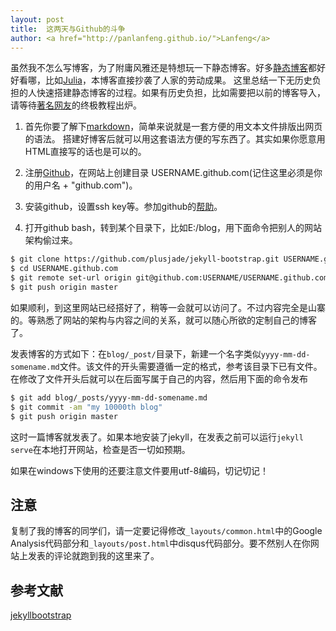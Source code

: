 ```yaml
---
layout: post
title:  这两天与Github的斗争
author: <a href="http://panlanfeng.github.io/">Lanfeng</a>
---
```


虽然我不怎么写博客，为了附庸风雅还是特想玩一下静态博客。好多[静态博客](https://github.com/mojombo/jekyll/wiki/sites)都好好看哪，比如[Julia](http://julialang.org/)，本博客直接抄袭了人家的劳动成果。
这里总结一下无历史负担的人快速搭建静态博客的过程。如果有历史负担，比如需要把以前的博客导入，请等待[著名网友](http://yixuan.github.com/)的终极教程出炉。

1. 首先你要了解下[markdown](http://daringfireball.net/projects/markdown/)，简单来说就是一套方便的用文本文件排版出网页的语法。
搭建好博客后就可以用这套语法方便的写东西了。其实如果你愿意用HTML直接写的话也是可以的。

2. 注册[Github](https://github.com)，在网站上创建目录 USERNAME.github.com(记住这里必须是你的用户名 + "github.com")。

3. 安装github，设置ssh key等。参加github的[帮助](http://help.github.com/)。

4. 打开github bash，转到某个目录下，比如E:/blog，用下面命令把别人的网站架构偷过来。

~~~ Bash
$ git clone https://github.com/plusjade/jekyll-bootstrap.git USERNAME.github.com  
$ cd USERNAME.github.com  
$ git remote set-url origin git@github.com:USERNAME/USERNAME.github.com.git  
$ git push origin master  
~~~

如果顺利，到这里网站已经搭好了，稍等一会就可以访问了。不过内容完全是山寨的。等熟悉了网站的架构与内容之间的关系，就可以随心所欲的定制自己的博客了。

发表博客的方式如下：在`blog/_post/`目录下，新建一个名字类似`yyyy-mm-dd-somename.md`文件。该文件的开头需要遵循一定的格式，参考该目录下已有文件。
在修改了文件开头后就可以在后面写属于自己的内容，然后用下面的命令发布  

~~~ Bash
$ git add blog/_posts/yyyy-mm-dd-somename.md
$ git commit -am "my 10000th blog"  
$ git push origin master
~~~

这时一篇博客就发表了。如果本地安装了jekyll，在发表之前可以运行`jekyll serve`在本地打开网站，检查是否一切如预期。

如果在windows下使用的还要注意文件要用utf-8编码，切记切记！

## 注意

复制了我的博客的同学们，请一定要记得修改`_layouts/common.html`中的Google Analysis代码部分和`_layouts/post.html`中disqus代码部分。要不然别人在你网站上发表的评论就跑到我的这里来了。


## 参考文献
[jekyllbootstrap](http://jekyllbootstrap.com/)
